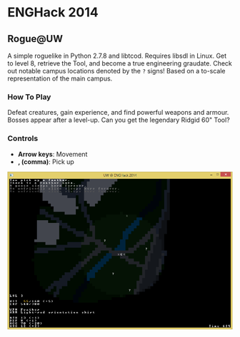 # ENGHack 2014
## Rogue@UW

A simple roguelike in Python 2.7.8 and libtcod. Requires libsdl in Linux. Get to level 8, retrieve the Tool, and become a true engineering graudate. Check out notable campus locations denoted by the `?` signs! Based on a to-scale representation of the main campus.

### How To Play

Defeat creatures, gain experience, and find powerful weapons and armour. Bosses appear after a level-up. Can you get the legendary Ridgid 60" Tool?

### Controls

* **Arrow keys**: Movement
* **, (comma)**: Pick up

![Rogue@UW screenshot](/hack_screen.png?raw=true)